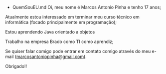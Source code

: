 - QuemSouEU.md
Oi, meu nome é Marcos Antonio Pinha e tenho 17 anos;

Atualmente estou interessado em terminar meu curso técnico em informática (focado principalmente em programação);

Estou aprendendo Java orientado a objetos

Trabalho na empresa Brado como TI como aprendiz;

Se quiser falar comigo pode entrar em contato comigo através do meu e-mail (marcosantoniopinha@gmail.com).

Obrigado!!
